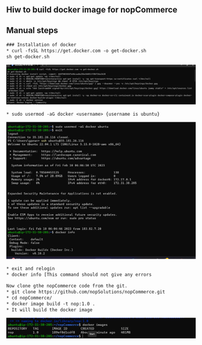 Hiw to build docker image for nopCommerce
----------------------------------------

## Manual steps
```
### Installation of docker
* curl -fsSL https://get.docker.com -o get-docker.sh
sh get-docker.sh
```
![preview](images/Screenshot_20230210_114648.png)
```
* sudo usermod -aG docker <username> {username is ubuntu}
 ``` 
![preview](images/Screenshot_20230210_114702.png)
 ```
* exit and relogin
* docker info [This command should not give any errors
```
```
Now clone gthe nopCommerce code from the git.
* git clone https://github.com/nopSolutions/nopCommerce.git
* cd nopCommerce/
* docker image build -t nop:1.0 .
* It will build the docker image
```
![preview](images/Screenshot_20230210_114803.png)



